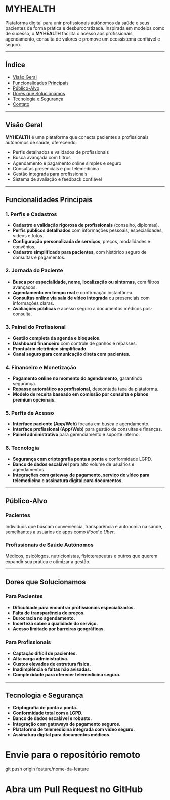 # MYHEALTH

Plataforma digital para unir profissionais autônomos da saúde e seus pacientes de forma prática e desburocratizada. Inspirada em modelos como de sucesso, o **MYHEALTH** facilita o acesso aos profissionais, agendamento, consulta de valores e promove um ecossistema confiável e seguro.

---

## Índice

- [Visão Geral](#visão-geral)  
- [Funcionalidades Principais](#funcionalidades-principais)  
- [Público-Alvo](#público-alvo)  
- [Dores que Solucionamos](#dores-que-solucionamos)  
- [Tecnologia e Segurança](#tecnologia-e-segurança)  
- [Contato](#contato)  

---

## Visão Geral

**MYHEALTH** é uma plataforma que conecta pacientes a profissionais autônomos de saúde, oferecendo:

- Perfis detalhados e validados de profissionais  
- Busca avançada com filtros  
- Agendamento e pagamento online simples e seguro  
- Consultas presenciais e por telemedicina  
- Gestão integrada para profissionais  
- Sistema de avaliação e feedback confiável  

---

## Funcionalidades Principais

### 1. Perfis e Cadastros  
- **Cadastro e validação rigorosa de profissionais** (conselho, diplomas).  
- **Perfis públicos detalhados** com informações pessoais, especialidades, vídeos e fotos.  
- **Configuração personalizada de serviços**, preços, modalidades e convênios.  
- **Cadastro simplificado para pacientes**, com histórico seguro de consultas e pagamentos.

### 2. Jornada do Paciente  
- **Busca por especialidade, nome, localização ou sintomas**, com filtros avançados.  
- **Agendamento em tempo real** e confirmação instantânea.  
- **Consultas online via sala de vídeo integrada** ou presenciais com informações claras.  
- **Avaliações públicas** e acesso seguro a documentos médicos pós-consulta.

### 3. Painel do Profissional  
- **Gestão completa da agenda e bloqueios.**  
- **Dashboard financeiro** com controle de ganhos e repasses.  
- **Prontuário eletrônico simplificado.**  
- **Canal seguro para comunicação direta com pacientes.**

### 4. Financeiro e Monetização  
- **Pagamento online no momento do agendamento**, garantindo segurança.  
- **Repasse automático ao profissional**, descontada taxa da plataforma.  
- **Modelo de receita baseado em comissão por consulta e planos premium opcionais.**

### 5. Perfis de Acesso  
- **Interface paciente (App/Web)** focada em busca e agendamento.  
- **Interface profissional (App/Web)** para gestão de consultas e finanças.  
- **Painel administrativo** para gerenciamento e suporte interno.

### 6. Tecnologia  
- **Segurança com criptografia ponta a ponta** e conformidade LGPD.  
- **Banco de dados escalável** para alto volume de usuários e agendamentos.  
- **Integrações com gateway de pagamento, serviço de vídeo para telemedicina e assinatura digital para documentos.**

---

## Público-Alvo

### Pacientes  
Indivíduos que buscam conveniência, transparência e autonomia na saúde, semelhantes a usuários de apps como *iFood* e *Uber*.

### Profissionais de Saúde Autônomos  
Médicos, psicólogos, nutricionistas, fisioterapeutas e outros que querem expandir sua prática e otimizar a gestão.

---

## Dores que Solucionamos

### Para Pacientes  
- **Dificuldade para encontrar profissionais especializados.**  
- **Falta de transparência de preços.**  
- **Burocracia no agendamento.**  
- **Incerteza sobre a qualidade do serviço.**  
- **Acesso limitado por barreiras geográficas.**

### Para Profissionais  
- **Captação difícil de pacientes.**  
- **Alta carga administrativa.**  
- **Custos elevados de estrutura física.**  
- **Inadimplência e faltas não avisadas.**  
- **Complexidade para oferecer telemedicina segura.**

---

## Tecnologia e Segurança

- **Criptografia de ponta a ponta.**  
- **Conformidade total com a LGPD.**  
- **Banco de dados escalável e robusto.**  
- **Integração com gateways de pagamento seguros.**  
- **Plataforma de telemedicina integrada com vídeo seguro.**  
- **Assinatura digital para documentos médicos.**


# Envie para o repositório remoto
git push origin feature/nome-da-feature

# Abra um Pull Request no GitHub
